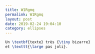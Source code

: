 ```yaml
---
title: W1Rgmq
permalink: W1Rgmq
layout: post
date: 2019-02-24 19:04:10
category: ellipses
---
```


```latex
Un \textbf{texte} très {\tiny bizarre}
et \texttt{\large pas joli}.
```